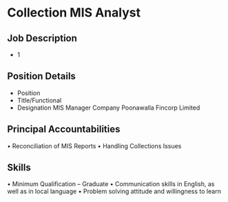 # Collection MIS Analyst

## Job Description

* 1

## Position Details

* Position
* Title/Functional
* Designation  MIS Manager  Company  Poonawalla Fincorp Limited

## Principal Accountabilities

• Reconciliation of MIS Reports
• Handling Collections Issues

## Skills

• Minimum Qualification – Graduate
• Communication skills in English, as well as in local language
• Problem solving attitude and willingness to learn
